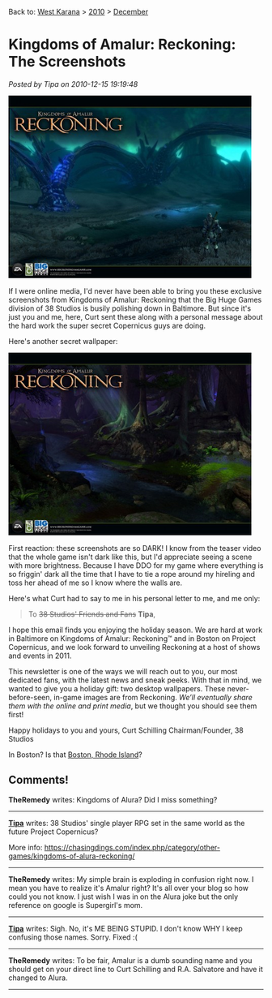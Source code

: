 Back to: [West Karana](/posts/westkarana.md) > [2010](/posts/2010/westkarana.md) > [December](./westkarana.md)
# Kingdoms of Amalur: Reckoning: The Screenshots

*Posted by Tipa on 2010-12-15 19:19:48*

[![](../../../uploads/2010/12/4x3-AlabastraVista_1024x768-480x360.jpg "Alabastra Vista")](../../../uploads/2010/12/4x3-AlabastraVista_1024x768.jpg)

If I were online media, I'd never have been able to bring you these exclusive screenshots from Kingdoms of Amalur: Reckoning that the Big Huge Games division of 38 Studios is busily polishing down in Baltimore. But since it's just you and me, here, Curt sent these along with a personal message about the hard work the super secret Copernicus guys are doing.

Here's another secret wallpaper:

[![](../../../uploads/2010/12/4x3-Dalentarth_1024x768-480x360.jpg "Dalentarth Night")](../../../uploads/2010/12/4x3-Dalentarth_1024x768.jpg)

First reaction: these screenshots are so DARK! I know from the teaser video that the whole game isn't dark like this, but I'd appreciate seeing a scene with more brightness. Because I have DDO for my game where everything is so friggin' dark all the time that I have to tie a rope around my hireling and toss her ahead of me so I know where the walls are.

Here's what Curt had to say to me in his personal letter to me, and me only:


> To ~~38 Studios' Friends and Fans~~ **Tipa**, 

I hope this email finds you enjoying the holiday season. We are hard at work in Baltimore on Kingdoms of Amalur: Reckoning™ and in Boston on Project Copernicus, and we look forward to unveiling Reckoning at a host of shows and events in 2011.

This newsletter is one of the ways we will reach out to you, our most dedicated fans, with the latest news and sneak peeks. With that in mind, we wanted to give you a holiday gift: two desktop wallpapers. These never-before-seen, in-game images are from Reckoning. *We’ll eventually share them with the online and print media*, but we thought you should see them first!

Happy holidays to you and yours,
Curt Schilling
Chairman/Founder, 38 Studios



In Boston? Is that [Boston, Rhode Island](http://38studios.com/press-release/38-studios-announces-providence-ri-its-new-headquarters-location)?

## Comments!

**TheRemedy** writes: Kingdoms of Alura? Did I miss something?

---

**[Tipa](https://chasingdings.com)** writes: 38 Studios' single player RPG set in the same world as the future Project Copernicus?

More info: https://chasingdings.com/index.php/category/other-games/kingdoms-of-alura-reckoning/

---

**TheRemedy** writes: My simple brain is exploding in confusion right now. I mean you have to realize it's Amalur right? It's all over your blog so how could you not know. I just wish I was in on the Alura joke but the only reference on google is Supergirl's mom.

---

**[Tipa](https://chasingdings.com)** writes: Sigh. No, it's ME BEING STUPID. I don't know WHY I keep confusing those names. Sorry. Fixed :(

---

**TheRemedy** writes: To be fair, Amalur is a dumb sounding name and you should get on your direct line to Curt Schilling and R.A. Salvatore and have it changed to Alura.

---

